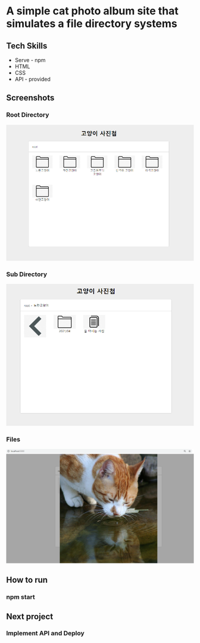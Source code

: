 # A simple cat photo album site that simulates a file directory systems

## Tech Skills

- Serve - npm
- HTML
- CSS
- API - provided

## Screenshots

### Root Directory

![alt text](./readme_img/root-dir.png)

### Sub Directory

![alt text](./readme_img/sub-dir.png)

### Files

![alt text](./readme_img/imgExample.png)

## How to run

### npm start

## Next project

### Implement API and Deploy
